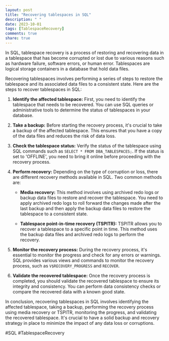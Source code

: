 ```yaml
---
layout: post
title: "Recovering tablespaces in SQL"
description: " "
date: 2023-10-01
tags: [TablespaceRecovery]
comments: true
share: true
---
```


In SQL, tablespace recovery is a process of restoring and recovering data in a tablespace that has become corrupted or lost due to various reasons such as hardware failure, software errors, or human error. Tablespaces are logical storage containers in a database that hold data files.

Recovering tablespaces involves performing a series of steps to restore the tablespace and its associated data files to a consistent state. Here are the steps to recover tablespaces in SQL:

1. **Identify the affected tablespace:** First, you need to identify the tablespace that needs to be recovered. You can use SQL queries or administrative tools to determine the status of tablespaces in your database.

2. **Take a backup:** Before starting the recovery process, it's crucial to take a backup of the affected tablespace. This ensures that you have a copy of the data files and reduces the risk of data loss.

3. **Check the tablespace status:** Verify the status of the tablespace using SQL commands such as `SELECT * FROM DBA_TABLESPACES;`. If the status is set to 'OFFLINE', you need to bring it online before proceeding with the recovery process.

4. **Perform recovery:** Depending on the type of corruption or loss, there are different recovery methods available in SQL. Two common methods are:

   - **Media recovery:** This method involves using archived redo logs or backup data files to restore and recover the tablespace. You need to apply archived redo logs to roll forward the changes made after the last backup and then apply the backup data files to restore the tablespace to a consistent state.

   - **Tablespace point-in-time recovery (TSPITR):** TSPITR allows you to recover a tablespace to a specific point in time. This method uses the backup data files and archived redo logs to perform the recovery.

5. **Monitor the recovery process:** During the recovery process, it's essential to monitor the progress and check for any errors or warnings. SQL provides various views and commands to monitor the recovery process, such as `V$RECOVERY_PROGRESS` and `RECOVER`.

6. **Validate the recovered tablespace:** Once the recovery process is completed, you should validate the recovered tablespace to ensure its integrity and consistency. You can perform data consistency checks or compare the recovered data with a known good state.

In conclusion, recovering tablespaces in SQL involves identifying the affected tablespace, taking a backup, performing the recovery process using media recovery or TSPITR, monitoring the progress, and validating the recovered tablespace. It's crucial to have a solid backup and recovery strategy in place to minimize the impact of any data loss or corruptions.

#SQL #TablespaceRecovery